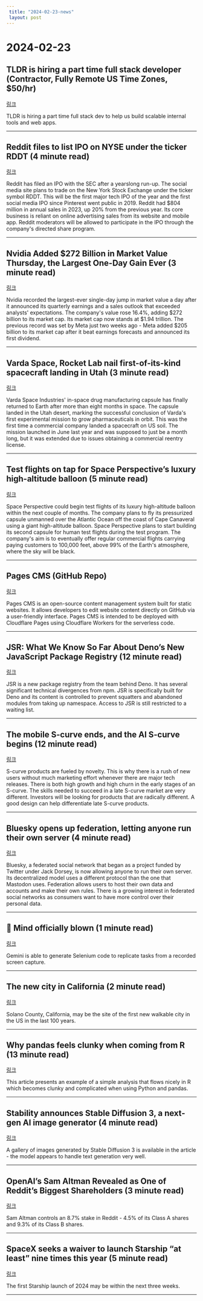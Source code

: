 ```yaml
---
 title: "2024-02-23-news"
 layout: post
---
```

<h1>2024-02-23</h1><h2>TLDR is hiring a part time full stack developer (Contractor, Fully Remote US Time Zones, $50/hr)</h2><p><a href="mailto:jobs@tldr.tech">링크</a>  </p><p>TLDR is hiring a part time full stack dev to help us build scalable internal tools and web apps. </p><hr /><h2>Reddit files to list IPO on NYSE under the ticker RDDT (4 minute read)</h2><p><a href="https://www.cnbc.com/2024/02/22/reddit-files-to-list-ipo-on-nyse-under-the-ticker-rddt.html?utm_source=tldrnewsletter">링크</a>  </p><p>Reddit has filed an IPO with the SEC after a yearslong run-up. The social media site plans to trade on the New York Stock Exchange under the ticker symbol RDDT. This will be the first major tech IPO of the year and the first social media IPO since Pinterest went public in 2019. Reddit had $804 million in annual sales in 2023, up 20% from the previous year. Its core business is reliant on online advertising sales from its website and mobile app. Reddit moderators will be allowed to participate in the IPO through the company's directed share program. </p><hr /><h2>Nvidia Added $272 Billion in Market Value Thursday, the Largest One-Day Gain Ever (3 minute read)</h2><p><a href="https://www.investopedia.com/nvidia-added-usd272-billion-in-market-value-thursday-the-largest-one-day-gain-ever-8598861?utm_source=tldrnewsletter">링크</a>  </p><p>Nvidia recorded the largest-ever single-day jump in market value a day after it announced its quarterly earnings and a sales outlook that exceeded analysts' expectations. The company's value rose 16.4%, adding $272 billion to its market cap. Its market cap now stands at $1.94 trillion. The previous record was set by Meta just two weeks ago - Meta added $205 billion to its market cap after it beat earnings forecasts and announced its first dividend. </p><hr /><h2>Varda Space, Rocket Lab nail first-of-its-kind spacecraft landing in Utah (3 minute read)</h2><p><a href="https://techcrunch.com/2024/02/21/varda-space-rocket-lab-nail-first-of-its-kind-spacecraft-landing-in-utah/?utm_source=tldrnewsletter">링크</a>  </p><p>Varda Space Industries' in-space drug manufacturing capsule has finally returned to Earth after more than eight months in space. The capsule landed in the Utah desert, marking the successful conclusion of Varda's first experimental mission to grow pharmaceuticals in orbit. This was the first time a commercial company landed a spacecraft on US soil. The mission launched in June last year and was supposed to just be a month long, but it was extended due to issues obtaining a commercial reentry license. </p><hr /><h2>Test flights on tap for Space Perspective’s luxury high-altitude balloon (5 minute read)</h2><p><a href="https://arstechnica.com/space/2024/02/test-flights-on-tap-for-space-perspectives-luxury-high-altitude-balloon/?utm_source=tldrnewsletter">링크</a>  </p><p>Space Perspective could begin test flights of its luxury high-altitude balloon within the next couple of months. The company plans to fly its pressurized capsule unmanned over the Atlantic Ocean off the coast of Cape Canaveral using a giant high-altitude balloon. Space Perspective plans to start building its second capsule for human test flights during the test program. The company's aim is to eventually offer regular commercial flights carrying paying customers to 100,000 feet, above 99% of the Earth's atmosphere, where the sky will be black. </p><hr /><h2>Pages CMS (GitHub Repo)</h2><p><a href="https://github.com/pages-cms/pages-cms?utm_source=tldrnewsletter">링크</a>  </p><p>Pages CMS is an open-source content management system built for static websites. It allows developers to edit website content directly on GitHub via a user-friendly interface. Pages CMS is intended to be deployed with Cloudflare Pages using Cloudflare Workers for the serverless code. </p><hr /><h2>JSR: What We Know So Far About Deno’s New JavaScript Package Registry (12 minute read)</h2><p><a href="https://socket.dev/blog/jsr-new-javascript-package-registry?utm_source=tldrnewsletter">링크</a>  </p><p>JSR is a new package registry from the team behind Deno. It has several significant technical divergences from npm. JSR is specifically built for Deno and its content is controlled to prevent squatters and abandoned modules from taking up namespace. Access to JSR is still restricted to a waiting list. </p><hr /><h2>The mobile S-curve ends, and the AI S-curve begins (12 minute read)</h2><p><a href="https://twitter.com/andrewchen/status/1760698184966504475?utm_source=tldrnewsletter">링크</a>  </p><p>S-curve products are fueled by novelty. This is why there is a rush of new users without much marketing effort whenever there are major tech releases. There is both high growth and high churn in the early stages of an S-curve. The skills needed to succeed in a late S-curve market are very different. Investors will be looking for products that are radically different. A good design can help differentiate late S-curve products. </p><hr /><h2>Bluesky opens up federation, letting anyone run their own server (4 minute read)</h2><p><a href="https://techcrunch.com/2024/02/22/bluesky-opens-up-federation-letting-anyone-run-their-own-server/?utm_source=tldrnewsletter">링크</a>  </p><p>Bluesky, a federated social network that began as a project funded by Twitter under Jack Dorsey, is now allowing anyone to run their own server. Its decentralized model uses a different protocol than the one that Mastodon uses. Federation allows users to host their own data and accounts and make their own rules. There is a growing interest in federated social networks as consumers want to have more control over their personal data. </p><hr /><h2>🤯 Mind officially blown (1 minute read)</h2><p><a href="https://twitter.com/DynamicWebPaige/status/1760537379369304309?utm_source=tldrnewsletter">링크</a>  </p><p>Gemini is able to generate Selenium code to replicate tasks from a recorded screen capture. </p><hr /><h2>The new city in California (2 minute read)</h2><p><a href="https://devon.postach.io/post/the-new-city-in-california?utm_source=tldrnewsletter">링크</a>  </p><p>Solano County, California, may be the site of the first new walkable city in the US in the last 100 years. </p><hr /><h2>Why pandas feels clunky when coming from R (13 minute read)</h2><p><a href="https://www.sumsar.net/blog/pandas-feels-clunky-when-coming-from-r/?utm_source=tldrnewsletter">링크</a>  </p><p>This article presents an example of a simple analysis that flows nicely in R which becomes clunky and complicated when using Python and pandas. </p><hr /><h2>Stability announces Stable Diffusion 3, a next-gen AI image generator (4 minute read)</h2><p><a href="https://arstechnica.com/information-technology/2024/02/stability-announces-stable-diffusion-3-a-next-gen-ai-image-generator/?utm_source=tldrnewsletter">링크</a>  </p><p>A gallery of images generated by Stable Diffusion 3 is available in the article - the model appears to handle text generation very well. </p><hr /><h2>OpenAI’s Sam Altman Revealed as One of Reddit’s Biggest Shareholders (3 minute read)</h2><p><a href="https://www.hollywoodreporter.com/business/business-news/reddit-files-ipo-sam-altman-newhouse-family-investors-1235833080/?utm_source=tldrnewsletter">링크</a>  </p><p>Sam Altman controls an 8.7% stake in Reddit - 4.5% of its Class A shares and 9.3% of its Class B shares. </p><hr /><h2>SpaceX seeks a waiver to launch Starship “at least” nine times this year (5 minute read)</h2><p><a href="https://arstechnica.com/space/2024/02/spacex-seeks-to-launch-starship-at-least-nine-times-this-year/?utm_source=tldrnewsletter">링크</a>  </p><p>The first Starship launch of 2024 may be within the next three weeks. </p><hr />